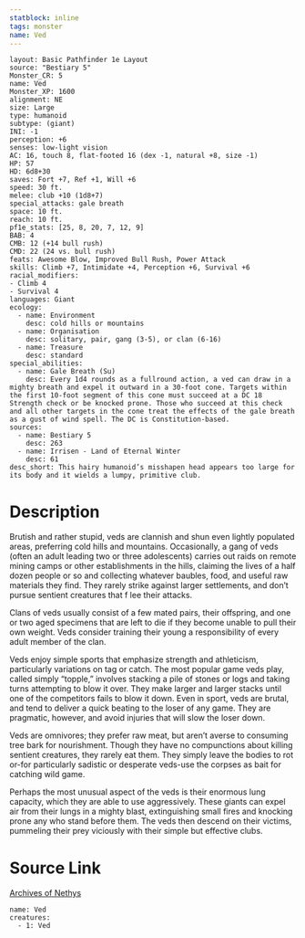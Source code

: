 ```yaml
---
statblock: inline
tags: monster
name: Ved
---
```

```statblock
layout: Basic Pathfinder 1e Layout
source: "Bestiary 5"
Monster_CR: 5
name: Ved
Monster_XP: 1600
alignment: NE
size: Large
type: humanoid
subtype: (giant)
INI: -1
perception: +6
senses: low-light vision
AC: 16, touch 8, flat-footed 16 (dex -1, natural +8, size -1)
HP: 57
HD: 6d8+30
saves: Fort +7, Ref +1, Will +6
speed: 30 ft.
melee: club +10 (1d8+7)
special_attacks: gale breath
space: 10 ft.
reach: 10 ft.
pf1e_stats: [25, 8, 20, 7, 12, 9]
BAB: 4
CMB: 12 (+14 bull rush)
CMD: 22 (24 vs. bull rush)
feats: Awesome Blow, Improved Bull Rush, Power Attack
skills: Climb +7, Intimidate +4, Perception +6, Survival +6
racial_modifiers:
- Climb 4
- Survival 4
languages: Giant
ecology:
  - name: Environment
    desc: cold hills or mountains
  - name: Organisation
    desc: solitary, pair, gang (3-5), or clan (6-16)
  - name: Treasure
    desc: standard
special_abilities:
  - name: Gale Breath (Su)
    desc: Every 1d4 rounds as a fullround action, a ved can draw in a mighty breath and expel it outward in a 30-foot cone. Targets within the first 10-foot segment of this cone must succeed at a DC 18 Strength check or be knocked prone. Those who succeed at this check and all other targets in the cone treat the effects of the gale breath as a gust of wind spell. The DC is Constitution-based.
sources:
  - name: Bestiary 5
    desc: 263
  - name: Irrisen - Land of Eternal Winter
    desc: 61
desc_short: This hairy humanoid’s misshapen head appears too large for its body and it wields a lumpy, primitive club.
```
# Description
Brutish and rather stupid, veds are clannish and shun even lightly populated areas, preferring cold hills and mountains. Occasionally, a gang of veds (often an adult leading two or three adolescents) carries out raids on remote mining camps or other establishments in the hills, claiming the lives of a half dozen people or so and collecting whatever baubles, food, and useful raw materials they find. They rarely strike against larger settlements, and don’t pursue sentient creatures that f lee their attacks.

 Clans of veds usually consist of a few mated pairs, their offspring, and one or two aged specimens that are left to die if they become unable to pull their own weight. Veds consider training their young a responsibility of every adult member of the clan.

 Veds enjoy simple sports that emphasize strength and athleticism, particularly variations on tag or catch. The most popular game veds play, called simply “topple,” involves stacking a pile of stones or logs and taking turns attempting to blow it over. They make larger and larger stacks until one of the competitors fails to blow it down. Even in sport, veds are brutal, and tend to deliver a quick beating to the loser of any game. They are pragmatic, however, and avoid injuries that will slow the loser down.

 Veds are omnivores; they prefer raw meat, but aren’t averse to consuming tree bark for nourishment. Though they have no compunctions about killing sentient creatures, they rarely eat them. They simply leave the bodies to rot or-for particularly sadistic or desperate veds-use the corpses as bait for catching wild game.

 Perhaps the most unusual aspect of the veds is their enormous lung capacity, which they are able to use aggressively. These giants can expel air from their lungs in a mighty blast, extinguishing small fires and knocking prone any who stand before them. The veds then descend on their victims, pummeling their prey viciously with their simple but effective clubs.
# Source Link
[Archives of Nethys](https://aonprd.com/MonsterDisplay.aspx?ItemName=Ved)
```encounter-table
name: Ved
creatures:
  - 1: Ved
```
